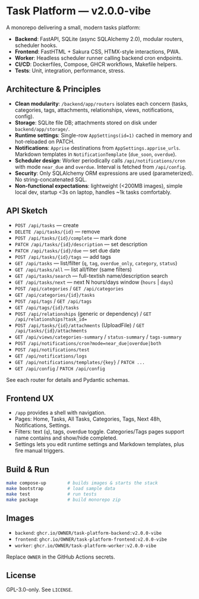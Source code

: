 # Task Platform — v2.0.0-vibe

A monorepo delivering a small, modern tasks platform:
- **Backend**: FastAPI, SQLite (async SQLAlchemy 2.0), modular routers, scheduler hooks.
- **Frontend**: FastHTML + Sakura CSS, HTMX-style interactions, PWA.
- **Worker**: Headless scheduler runner calling backend cron endpoints.
- **CI/CD**: Dockerfiles, Compose, GHCR workflows, Makefile helpers.
- **Tests**: Unit, integration, performance, stress.

## Architecture & Principles

- **Clean modularity**: `/backend/app/routers` isolates each concern (tasks, categories, tags, attachments, relationships, views, notifications, config).
- **Storage**: SQLite file DB; attachments stored on disk under `backend/app/storage/`.
- **Runtime settings**: Single-row `AppSettings(id=1)` cached in memory and hot-reloaded on PATCH.
- **Notifications**: `Apprise` destinations from `AppSettings.apprise_urls`. Markdown templates in `NotificationTemplate` (`due_soon`, `overdue`).
- **Scheduler design**: Worker periodically calls `/api/notifications/cron` with mode `near_due` and `overdue`. Interval is fetched from `/api/config`.
- **Security**: Only SQLAlchemy ORM expressions are used (parameterized). No string-concatenated SQL.
- **Non-functional expectations**: lightweight (<200MB images), simple local dev, startup <3s on laptop, handles ~1k tasks comfortably.

## API Sketch

- `POST /api/tasks` — create
- `DELETE /api/tasks/{id}` — remove
- `POST /api/tasks/{id}/complete` — mark done
- `PATCH /api/tasks/{id}/description` — set description
- `PATCH /api/tasks/{id}/due` — set due date
- `POST /api/tasks/{id}/tags` — add tags
- `GET /api/tasks` — list/filter (`q`, `tag`, `overdue_only`, `category`, `status`)
- `GET /api/tasks/all` — list all/filter (same filters)
- `GET /api/tasks/search` — full-textish name/description search
- `GET /api/tasks/next` — next N hours/days window (`hours` | `days`)
- `POST /api/categories` / `GET /api/categories`
- `GET /api/categories/{id}/tasks`
- `POST /api/tags` / `GET /api/tags`
- `GET /api/tags/{id}/tasks`
- `POST /api/relationships` (generic or dependency) / `GET /api/relationships?task_id=`
- `POST /api/tasks/{id}/attachments` (UploadFile) / `GET /api/tasks/{id}/attachments`
- `GET /api/views/categories-summary` / `status-summary` / `tags-summary`
- `POST /api/notifications/cron?mode=near_due|overdue|both`
- `POST /api/notifications/test`
- `GET /api/notifications/logs`
- `GET /api/notifications/templates/{key}` / `PATCH ...`
- `GET /api/config` / `PATCH /api/config`

See each router for details and Pydantic schemas.

## Frontend UX
- `/app` provides a shell with navigation.
- Pages: Home, Tasks, All Tasks, Categories, Tags, Next 48h, Notifications, Settings.
- Filters: text (`q`), tags, overdue toggle. Categories/Tags pages support name contains and show/hide completed.
- Settings lets you edit runtime settings and Markdown templates, plus fire manual triggers.

## Build & Run

```bash
make compose-up        # builds images & starts the stack
make bootstrap         # load sample data
make test              # run tests
make package           # build monorepo zip
```

## Images
- `backend`: `ghcr.io/OWNER/task-platform-backend:v2.0.0-vibe`
- `frontend`: `ghcr.io/OWNER/task-platform-frontend:v2.0.0-vibe`
- `worker`: `ghcr.io/OWNER/task-platform-worker:v2.0.0-vibe`

Replace `OWNER` in the GitHub Actions secrets.

## License
GPL-3.0-only. See `LICENSE`.
